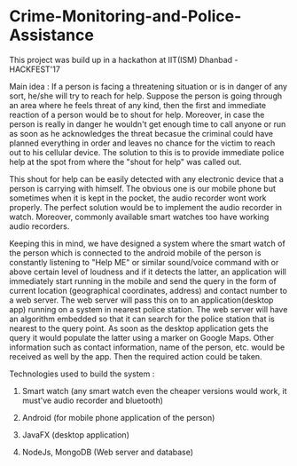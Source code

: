 # Crime-Monitoring-and-Police-Assistance
This project was build up in a hackathon at IIT(ISM) Dhanbad - HACKFEST'17


Main idea : 
If a person is facing a threatening situation or is in danger of any sort, he/she will try to reach for help. Suppose the person is going through an area where he feels threat of any kind, then the first and immediate reaction of a person would be to shout for help. Moreover, in case the person is really in danger he wouldn't get enough time to call anyone or run as soon as he acknowledges the threat becasue the criminal could have planned everything in order and leaves no chance for the victim to reach out to his cellular device. The solution to this is to provide immediate police help at the spot from where the "shout for help" was called out.

This shout for help can be easily detected with any electronic device that a person is carrying with himself. The obvious one is our mobile phone but sometimes when it is kept in the pocket, the audio recorder wont work properly. The perfect solution would be to implement the audio recorder in watch. Moreover, commonly available smart watches too have working audio recorders. 

Keeping this in mind, we have designed a system where the smart watch of the person which is connected to the android mobile of the person is constantly listening to "Help ME" or similar sound/voice command  with or above certain level of loudness and if it detects the latter, an application will immediately start running in the mobile and send the query in the form of current location (geographical coordinates, address) and contact number to a web server. The web server will pass this on to an application(desktop app) running on a system in nearest police station. The web server will have an algorithm embedded so that it can search for the police station that is nearest to the query point.
As soon as the desktop application gets the query it would populate the latter using a marker on Google Maps. Other information such as contact information, name of the person, etc. would be received as well by the app. Then the required action could be taken.





Technologies used to build the system : 

1. Smart watch (any smart watch even the cheaper versions would work, it must've audio recorder and bluetooth)

2. Android (for mobile phone application of the person)

3. JavaFX (desktop application)

4. NodeJs, MongoDB (Web server and database)
